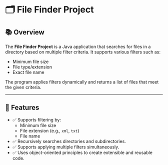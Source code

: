 # 🗂️ File Finder Project

## 📚 Overview
The **File Finder Project** is a Java application that searches for files in a directory based on multiple filter criteria. It supports various filters such as:
- Minimum file size
- File type/extension
- Exact file name

The program applies filters dynamically and returns a list of files that meet the given criteria.

---

## 🎯 Features
- ✅ Supports filtering by:
  - Minimum file size
  - File extension (e.g., `xml`, `txt`)
  - File name
- ✅ Recursively searches directories and subdirectories.
- ✅ Supports applying multiple filters simultaneously.
- ✅ Uses object-oriented principles to create extensible and reusable code.